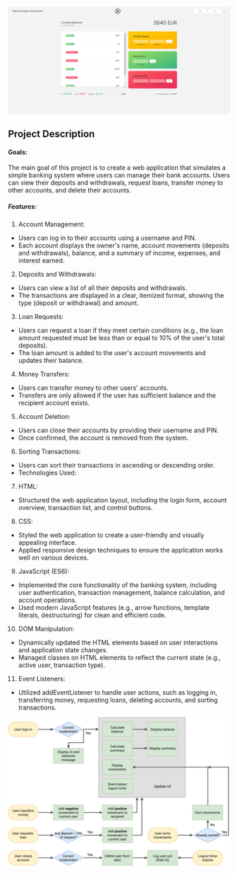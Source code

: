 ![alt text](image.png)

## Project Description

#### Goals:

The main goal of this project is to create a web application that simulates a simple banking system where users can manage their bank accounts. Users can view their deposits and withdrawals, request loans, transfer money to other accounts, and delete their accounts.

##### Features:

1. Account Management:

- Users can log in to their accounts using a username and PIN.
- Each account displays the owner's name, account movements (deposits and withdrawals), balance, and a summary of income, expenses, and interest earned.

2. Deposits and Withdrawals:

- Users can view a list of all their deposits and withdrawals.
- The transactions are displayed in a clear, itemized format, showing the type (deposit or withdrawal) and amount.

3. Loan Requests:

- Users can request a loan if they meet certain conditions (e.g., the loan amount requested must be less than or equal to 10% of the user's total deposits).
- The loan amount is added to the user's account movements and updates their balance.

4. Money Transfers:

- Users can transfer money to other users' accounts.
- Transfers are only allowed if the user has sufficient balance and the recipient account exists.

5. Account Deletion:

- Users can close their accounts by providing their username and PIN.
- Once confirmed, the account is removed from the system.

6. Sorting Transactions:

- Users can sort their transactions in ascending or descending order.
- Technologies Used:

7. HTML:

- Structured the web application layout, including the login form, account overview, transaction list, and control buttons.

8. CSS:

- Styled the web application to create a user-friendly and visually appealing interface.
- Applied responsive design techniques to ensure the application works well on various devices.

9. JavaScript (ES6):

- Implemented the core functionality of the banking system, including user authentication, transaction management, balance calculation, and account operations.
- Used modern JavaScript features (e.g., arrow functions, template literals, destructuring) for clean and efficient code.

10. DOM Manipulation:

- Dynamically updated the HTML elements based on user interactions and application state changes.
- Managed classes on HTML elements to reflect the current state (e.g., active user, transaction type).

11. Event Listeners:

- Utilized addEventListener to handle user actions, such as logging in, transferring money, requesting loans, deleting accounts, and sorting transactions.

![alt text](Bankist-flowchart.png)
